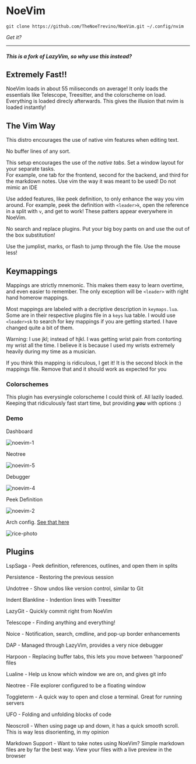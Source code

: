 # NoeVim

```
git clone https://github.com/TheNoeTrevino/NoeVim.git ~/.config/nvim
```

_Get it?_

---

##### This is a fork of LazyVim, so why use this instead?

## Extremely Fast!!

NoeVim loads in about 55 miliseconds on average! It only loads the essentials like Telescope, Treesitter, and the colorscheme on load.
Everything is loaded direcly afterwards. This gives the illusion that nvim is loaded instantly!

## The Vim Way

This distro encourages the use of native vim features when editing text.

No buffer lines of any sort.

This setup encourages the use of the _native tabs_. Set a window layout for your separate tasks.  
For example, one tab for the frontend, second for the backend, and third for the markdown notes. Use vim the way it was meant to be used! Do not mimic an IDE

Use added features, like peek definition, to only enhance the way you vim around. For example, peek the definition with `<leader>k`,
open the reference in a split with `v`, and get to work! These patters appear everywhere in NoeVim.

No search and replace plugins. Put your big boy pants on and use the out of the box substitution!

Use the jumplist, marks, or flash to jump through the file. Use the mouse less!

## Keymappings

Mappings are strictly mnemonic. This makes them easy to learn overtime, and even easier to remember. The only exception will be `<leader>` with right hand homerow mappings.

Most mappings are labeled with a decriptive description in `keymaps.lua`. Some are in their respective plugins file in a `keys` lua table. I would use `<leader>sk` to search for key mappings if you are getting started. I have changed quite a bit of them.

Warning: I use jkl; instead of hjkl. I was getting wrist pain from contorting my wrist all the time. I believe it is because I used my wrists extremely heavily during my time as a musician.

If you think this mapping is ridiculous, I get it! It is the second block in the mappings file. Remove that and it should work as expected for you

### Colorschemes

This plugin has everysingle colorscheme I could think of. All lazily loaded. Keeping that ridiculously fast start time,
but providing _**you**_ with options :)

### Demo

Dashboard

![noevim-1](https://github.com/user-attachments/assets/dab379e5-d7bd-41bf-9cac-b8846690ead8)

Neotree

![noevim-5](https://github.com/user-attachments/assets/31f7c054-f8ba-425d-82d7-8e1e9f8c13ac)

Debugger

![noevim-4](https://github.com/user-attachments/assets/ac2eb8fa-1ddd-4f55-8deb-9d4ab9921070)

Peek Definition

![noevim-2](https://github.com/user-attachments/assets/fefd71b4-7305-4902-ad58-06a31cbb0441)

Arch config. [See that here](https://github.com/TheNoeTrevino/dotfiles)

![rice-photo](https://github.com/user-attachments/assets/ea75ed84-e339-4d62-bb52-07e5b93377a5)

## Plugins

LspSaga - Peek definition, references, outlines, and open them in splits

Persistence - Restoring the previous session

Undotree - Show undos like version control, similar to Git

Indent Blankline - Indention lines with Treesitter

LazyGit - Quickly commit right from NoeVim

Telescope - Finding anything and everything!

Noice - Notification, search, cmdline, and pop-up border enhancements

DAP - Managed through LazyVim, provides a very nice debugger

Harpoon - Replacing buffer tabs, this lets you move between 'harpooned' files

Lualine - Help us know which window we are on, and gives git info

Neotree - File explorer configured to be a floating window

Toggleterm - A quick way to open and close a terminal. Great for running servers

UFO - Folding and unfolding blocks of code

Neoscroll - When using page up and down, it has a quick smooth scroll. This is way less disorienting, in my opinion

Markdown Support - Want to take notes using NoeVim? Simple markdown files are by far the best way. View your files with a live preview in the browser
